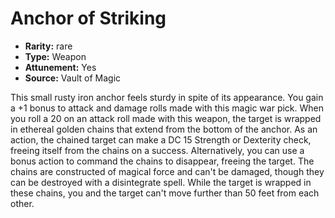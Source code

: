 
# Anchor of Striking

* **Rarity:** rare
* **Type:** Weapon
* **Attunement:** Yes
* **Source:** Vault of Magic


This small rusty iron anchor feels sturdy in spite of its appearance. You gain a +1 bonus to attack and damage rolls made with this magic war pick. When you roll a 20 on an attack roll made with this weapon, the target is wrapped in ethereal golden chains that extend from the bottom of the anchor. As an action, the chained target can make a DC 15 Strength or Dexterity check, freeing itself from the chains on a success. Alternatively, you can use a bonus action to command the chains to disappear, freeing the target. The chains are constructed of magical force and can't be damaged, though they can be destroyed with a disintegrate spell. While the target is wrapped in these chains, you and the target can't move further than 50 feet from each other.
